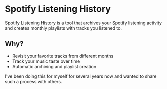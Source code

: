 # Spotify Listening History

Spotify Listening History is a tool that archives your Spotify listening activity and creates monthly playlists with tracks you listened to.

## Why?

- Revisit your favorite tracks from different months
- Track your music taste over time
- Automatic archiving and playlist creation

I've been doing this for myself for several years now and wanted to share such a process with others.
